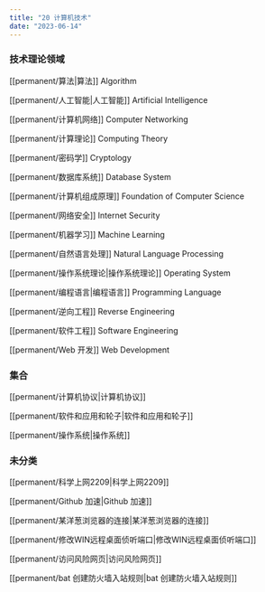 ```yaml
---
title: "20 计算机技术"
date: "2023-06-14"
---
```


### 技术理论领域
[[permanent/算法|算法]] Algorithm

[[permanent/人工智能|人工智能]] Artificial Intelligence

[[permanent/计算机网络]] Computer Networking

[[permanent/计算理论]] Computing Theory

[[permanent/密码学]] Cryptology

[[permanent/数据库系统]] Database System

[[permanent/计算机组成原理]] Foundation of Computer Science

[[permanent/网络安全]] Internet Security

[[permanent/机器学习]] Machine Learning

[[permanent/自然语言处理]] Natural Language Processing

[[permanent/操作系统理论|操作系统理论]] Operating System

[[permanent/编程语言|编程语言]] Programming Language

[[permanent/逆向工程]] Reverse Engineering

[[permanent/软件工程]] Software Engineering

[[permanent/Web 开发]] Web Development


### 集合
[[permanent/计算机协议|计算机协议]]

[[permanent/软件和应用和轮子|软件和应用和轮子]]

[[permanent/操作系统|操作系统]]


### 未分类
[[permanent/科学上网2209|科学上网2209]]

[[permanent/Github 加速|Github 加速]]

[[permanent/某洋葱浏览器的连接|某洋葱浏览器的连接]]

[[permanent/修改WIN远程桌面侦听端口|修改WIN远程桌面侦听端口]]

[[permanent/访问风险网页|访问风险网页]]

[[permanent/bat 创建防火墙入站规则|bat 创建防火墙入站规则]]

